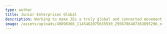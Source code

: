 ```yaml
---
type: author
title: Junior Enterprises Global
description: Working to make JEs a truly global and connected movement
image: /assets/uploads/49898366_1145462075635930_2956786487363895296_n.png
---
```


